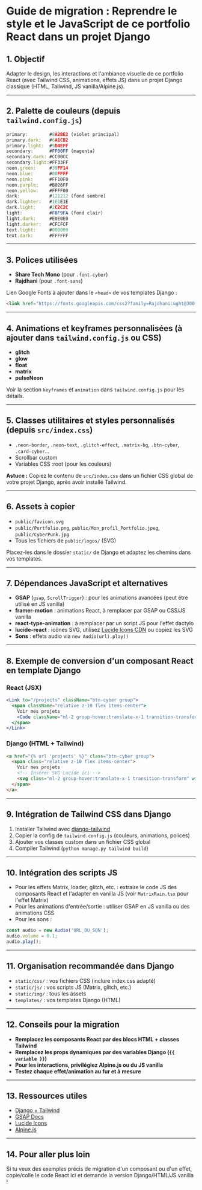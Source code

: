 # Guide de migration : Reprendre le style et le JavaScript de ce portfolio React dans un projet Django

## 1. Objectif
Adapter le design, les interactions et l'ambiance visuelle de ce portfolio React (avec Tailwind CSS, animations, effets JS) dans un projet Django classique (HTML, Tailwind, JS vanilla/Alpine.js).

---

## 2. Palette de couleurs (depuis `tailwind.config.js`)

```js
primary:        #8A2BE2 (violet principal)
primary.dark:   #6A1CB2
primary.light:  #9D4EFF
secondary:      #FF00FF (magenta)
secondary.dark: #CC00CC
secondary.light:#FF33FF
neon.green:     #39FF14
neon.blue:      #00FFFF
neon.pink:      #FF10F0
neon.purple:    #B026FF
neon.yellow:    #FFFF00
dark:           #121212 (fond sombre)
dark.lighter:   #1E1E1E
dark.light:     #2C2C2C
light:          #F8F9FA (fond clair)
light.dark:     #E0E0E0
light.darker:   #CFCFCF
text.light:     #000000
text.dark:      #FFFFFF
```

---

## 3. Polices utilisées
- **Share Tech Mono** (pour `.font-cyber`)
- **Rajdhani** (pour `.font-sans`)

Lien Google Fonts à ajouter dans le `<head>` de vos templates Django :
```html
<link href="https://fonts.googleapis.com/css2?family=Rajdhani:wght@300;400;500;600;700&family=Share+Tech+Mono&display=swap" rel="stylesheet">
```

---

## 4. Animations et keyframes personnalisées (à ajouter dans `tailwind.config.js` ou CSS)
- **glitch**
- **glow**
- **float**
- **matrix**
- **pulseNeon**

Voir la section `keyframes` et `animation` dans `tailwind.config.js` pour les détails.

---

## 5. Classes utilitaires et styles personnalisés (depuis `src/index.css`)
- `.neon-border`, `.neon-text`, `.glitch-effect`, `.matrix-bg`, `.btn-cyber`, `.card-cyber`...
- Scrollbar custom
- Variables CSS :root (pour les couleurs)

**Astuce :** Copiez le contenu de `src/index.css` dans un fichier CSS global de votre projet Django, après avoir installé Tailwind.

---

## 6. Assets à copier
- `public/favicon.svg`
- `public/Portfolio.png`, `public/Mon_profil_Portfolio.jpeg`, `public/CyberPunk.jpg`
- Tous les fichiers de `public/logos/` (SVG)

Placez-les dans le dossier `static/` de Django et adaptez les chemins dans vos templates.

---

## 7. Dépendances JavaScript et alternatives
- **GSAP** (`gsap`, `ScrollTrigger`) : pour les animations avancées (peut être utilisé en JS vanilla)
- **framer-motion** : animations React, à remplacer par GSAP ou CSS/JS vanilla
- **react-type-animation** : à remplacer par un script JS pour l'effet dactylo
- **lucide-react** : icônes SVG, utilisez [Lucide Icons CDN](https://lucide.dev/icons/) ou copiez les SVG
- **Sons** : effets audio via `new Audio(url).play()`

---

## 8. Exemple de conversion d'un composant React en template Django

### React (JSX)
```jsx
<Link to="/projects" className="btn-cyber group">
  <span className="relative z-10 flex items-center">
    Voir mes projets
    <Code className="ml-2 group-hover:translate-x-1 transition-transform" size={18} />
  </span>
</Link>
```

### Django (HTML + Tailwind)
```html
<a href="{% url 'projects' %}" class="btn-cyber group">
  <span class="relative z-10 flex items-center">
    Voir mes projets
    <!-- Insérer SVG Lucide ici -->
    <svg class="ml-2 group-hover:translate-x-1 transition-transform" width="18" height="18" ...>...</svg>
  </span>
</a>
```

---

## 9. Intégration de Tailwind CSS dans Django
1. Installer Tailwind avec [django-tailwind](https://django-tailwind.readthedocs.io/en/latest/)
2. Copier la config de `tailwind.config.js` (couleurs, animations, polices)
3. Ajouter vos classes custom dans un fichier CSS global
4. Compiler Tailwind (`python manage.py tailwind build`)

---

## 10. Intégration des scripts JS
- Pour les effets Matrix, loader, glitch, etc. : extraire le code JS des composants React et l'adapter en vanilla JS (voir `MatrixRain.tsx` pour l'effet Matrix)
- Pour les animations d'entrée/sortie : utiliser GSAP en JS vanilla ou des animations CSS
- Pour les sons :
```js
const audio = new Audio('URL_DU_SON');
audio.volume = 0.1;
audio.play();
```

---

## 11. Organisation recommandée dans Django
- `static/css/` : vos fichiers CSS (inclure index.css adapté)
- `static/js/` : vos scripts JS (Matrix, glitch, etc.)
- `static/img/` : tous les assets
- `templates/` : vos templates Django (HTML)

---

## 12. Conseils pour la migration
- **Remplacez les composants React par des blocs HTML + classes Tailwind**
- **Remplacez les props dynamiques par des variables Django (`{{ variable }}`)**
- **Pour les interactions, privilégiez Alpine.js ou du JS vanilla**
- **Testez chaque effet/animation au fur et à mesure**

---

## 13. Ressources utiles
- [Django + Tailwind](https://django-tailwind.readthedocs.io/en/latest/)
- [GSAP Docs](https://greensock.com/docs/)
- [Lucide Icons](https://lucide.dev/icons/)
- [Alpine.js](https://alpinejs.dev/)

---

## 14. Pour aller plus loin
Si tu veux des exemples précis de migration d'un composant ou d'un effet, copie/colle le code React ici et demande la version Django/HTML/JS vanilla ! 